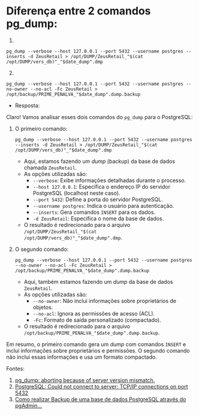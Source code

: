 # Diferença entre 2 comandos pg_dump:

1)
```
pg_dump --verbose --host 127.0.0.1 --port 5432 --username postgres --inserts -d ZeusRetail > /opt/DUMP/ZeusRetail_"$(cat /opt/DUMP/vers_db)"_"$date_dump".dmp
```

2)

```
pg_dump --verbose --host 127.0.0.1 --port 5432 --username postgres --no-owner --no-acl -Fc ZeusRetail > /opt/backup/PRIME_PENALVA_"$date_dump".dump.backup
```

- Resposta:

Claro! Vamos analisar esses dois comandos do `pg_dump` para o PostgreSQL:

1. O primeiro comando:
   
   ```
   pg_dump --verbose --host 127.0.0.1 --port 5432 --username postgres --inserts -d ZeusRetail > /opt/DUMP/ZeusRetail_"$(cat /opt/DUMP/vers_db)"_"$date_dump".dmp
   ```
   
   - Aqui, estamos fazendo um *dump* (backup) da base de dados chamada `ZeusRetail`.
   - As opções utilizadas são:
     - `--verbose`: Exibe informações detalhadas durante o processo.
     - `--host 127.0.0.1`: Especifica o endereço IP do servidor PostgreSQL (localhost neste caso).
     - `--port 5432`: Define a porta do servidor PostgreSQL.
     - `--username postgres`: Indica o usuário para autenticação.
     - `--inserts`: Gera comandos `INSERT` para os dados.
     - `-d ZeusRetail`: Especifica o nome da base de dados.
   - O resultado é redirecionado para o arquivo `/opt/DUMP/ZeusRetail_"$(cat /opt/DUMP/vers_db)"_"$date_dump".dmp`.

2. O segundo comando:
   
   ```
   pg_dump --verbose --host 127.0.0.1 --port 5432 --username postgres --no-owner --no-acl -Fc ZeusRetail > /opt/backup/PRIME_PENALVA_"$date_dump".dump.backup
   ```
   
   - Aqui, também estamos fazendo um *dump* da base de dados `ZeusRetail`.
   - As opções utilizadas são:
     - `--no-owner`: Não inclui informações sobre proprietários de objetos.
     - `--no-acl`: Ignora as permissões de acesso (ACL).
     - `-Fc`: Formato de saída personalizado (compactado).
   - O resultado é redirecionado para o arquivo `/opt/backup/PRIME_PENALVA_"$date_dump".dump.backup`.

Em resumo, o primeiro comando gera um *dump* com comandos `INSERT` e inclui informações sobre proprietários e permissões. O segundo comando não inclui essas informações e usa um formato compactado. 

Fontes:
1. [pg_dump: aborting because of server version mismatch.](https://stackoverflow.com/questions/45051633/pg-dump-aborting-because-of-server-version-mismatch)
2. [PostgreSQL: Could not connect to server: TCP/IP connections on port 5432](https://stackoverflow.com/questions/55326804/postgresql-could-not-connect-to-server-tcp-ip-connections-on-port-5432)
3. [Como realizar Backup de uma base de dados PostgreSQL através do pgAdmin...](https://pt.stackoverflow.com/questions/168698/como-realizar-backup-de-uma-base-de-dados-postgresql-atrav%C3%A9s-do-pgadmin-4)

